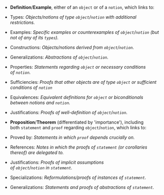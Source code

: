 - **Definition**/**Example**, either of an `object` or of a `notion`, which links to:  
- Types: _Objects/notions of type `object`/`notion` with additional restrictions._  
- Examples: _Specific examples or counterexamples of `object`/`notion` (but not of any of its `types`)._  
- Constructions: _Objects/notions derived from `object`/`notion`._  
- Generalizations: _Abstractions of `object`/`notion`._  

- Properties: _Statements regarding `object` or necessary conditions of `notion`._  
- Sufficiencies: _Proofs that other objects are of type `object` or sufficient conditions of `notion`_  
- Equivalences: _Equivalent definitions for `object` or biconditionals between notions and `notion`._  
- Justifications: _Proofs of well-definition of `object`/`notion`._  

- **Proposition**/**Theorem** (differentiated by 'importance'), including both `statement` and `proof` regarding `object`/`notion`, which links to:  
- Proved by: _Statements in which `proof` depends crucially on._  
- References: _Notes in which the proofs of `statement` (or corollaries thereof) are delegated to._  
- Justifications: _Proofs of implicit assumptions of `object`/`notion` in `statement`._  

- Specializations: _Reformulations/proofs of instances of `statement`._  
- Generalizations: _Statements and proofs of abstractions of `statement`._  
